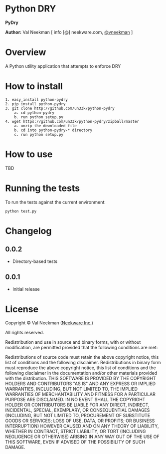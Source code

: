 Python DRY
====================

**PyDry**

**Author:** Val Neekman [ info [@] neekware.com, [@vneekman](https://twitter.com/vneekman) ]

Overview
========

A Python utility application that attempts to enforce DRY

How to install
==================

    1. easy_install python-pydry
    2. pip install python-pydry
    3. git clone http://github.com/un33k/python-pydry
        a. cd python-pydry
        b. run python setup.py
    4. wget https://github.com/un33k/python-pydry/zipball/master
        a. unzip the downloaded file
        b. cd into python-pydry-* directory
        c. run python setup.py

How to use
=================
TBD


Running the tests
=================

To run the tests against the current environment:

    python test.py

Changelog
=========

0.0.2
-----
* Directory-based tests

0.0.1
-----
* Initial release


License
=======

Copyright © Val Neekman ([Neekware Inc.](http://neekware.com))

All rights reserved.

Redistribution and use in source and binary forms, with or without 
modification, are permitted provided that the following conditions are met:

Redistributions of source code must retain the above copyright notice, this 
list of conditions and the following disclaimer.
Redistributions in binary form must reproduce the above copyright notice, this 
list of conditions and the following disclaimer in the documentation and/or 
other materials provided with the distribution.
THIS SOFTWARE IS PROVIDED BY THE COPYRIGHT HOLDERS AND CONTRIBUTORS "AS IS" AND 
ANY EXPRESS OR IMPLIED WARRANTIES, INCLUDING, BUT NOT LIMITED TO, THE IMPLIED 
WARRANTIES OF MERCHANTABILITY AND FITNESS FOR A PARTICULAR PURPOSE ARE 
DISCLAIMED. IN NO EVENT SHALL THE COPYRIGHT HOLDER OR CONTRIBUTORS BE LIABLE 
FOR ANY DIRECT, INDIRECT, INCIDENTAL, SPECIAL, EXEMPLARY, OR CONSEQUENTIAL 
DAMAGES (INCLUDING, BUT NOT LIMITED TO, PROCUREMENT OF SUBSTITUTE GOODS OR 
SERVICES; LOSS OF USE, DATA, OR PROFITS; OR BUSINESS INTERRUPTION) HOWEVER 
CAUSED AND ON ANY THEORY OF LIABILITY, WHETHER IN CONTRACT, STRICT LIABILITY, 
OR TORT (INCLUDING NEGLIGENCE OR OTHERWISE) ARISING IN ANY WAY OUT OF THE USE 
OF THIS SOFTWARE, EVEN IF ADVISED OF THE POSSIBILITY OF SUCH DAMAGE.



